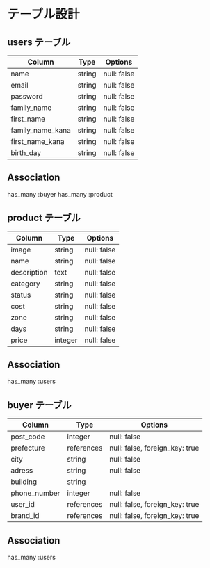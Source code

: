 # テーブル設計

## users テーブル

| Column           | Type   | Options     | 
|----------------- | ------ | ----------- |   
| name             | string | null: false |
| email            | string | null: false |
| password         | string | null: false |
| family_name      | string | null: false |
| first_name       | string | null: false |
| family_name_kana | string | null: false |
| first_name_kana  | string | null: false |
| birth_day        | string | null: false |

## Association
has_many :buyer
has_many :product

## product テーブル

| Column      | Type       | Options                        |
| ----------- | ---------- | ------------------------------ | 
| image       | string     | null: false                    |
| name        | string     | null: false                    |
| description | text       | null: false                    |
| category    | string     | null: false                    |
| status      | string     | null: false                    |
| cost        | string     | null: false                    |
| zone        | string     | null: false                    |
| days        | string     | null: false                    |
| price       | integer    | null: false                    |

## Association
has_many :users

## buyer テーブル

| Column       | Type        | Options                        |
| ------------ | ----------- | ------------------------------ |
| post_code    | integer     | null: false                    |
| prefecture   | references  | null: false, foreign_key: true |
| city         | string      | null: false                    |
| adress       | string      | null: false                    |
| building     | string      |                                |
| phone_number | integer     | null: false                    |
| user_id      | references  | null: false, foreign_key: true |
| brand_id     | references  | null: false, foreign_key: true |

## Association
has_many :users